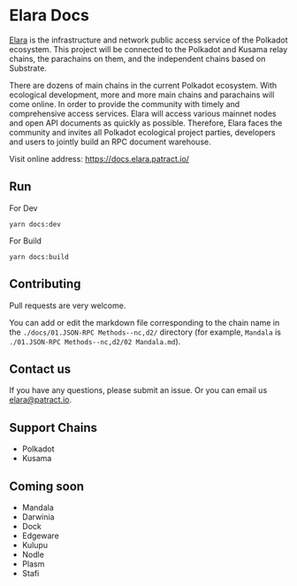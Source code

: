 # Elara Docs
[Elara](https://github.com/patractlabs/elara) is the infrastructure and network public access service of the Polkadot ecosystem. This project will be connected to the Polkadot and Kusama relay chains, the parachains on them, and the independent chains based on Substrate.

There are dozens of main chains in the current Polkadot ecosystem. With ecological development, more and more main chains and parachains will come online. In order to provide the community with timely and comprehensive access services. Elara will access various mainnet nodes and open API documents as quickly as possible.
Therefore, Elara faces the community and invites all Polkadot ecological project parties, developers and users to jointly build an RPC document warehouse.

Visit online address: <https://docs.elara.patract.io/>

## Run
For Dev
```
yarn docs:dev
```
For Build
```
yarn docs:build
```

## Contributing
Pull requests are very welcome.

You can add or edit the markdown file corresponding to the chain name in the `./docs/01.JSON-RPC Methods--nc,d2/` directory (for example, `Mandala` is `./01.JSON-RPC Methods--nc,d2/02 Mandala.md`).

## Contact us
If you have any questions, please submit an issue. Or you can email us <elara@patract.io>.

## Support Chains
- Polkadot
- Kusama

## Coming soon
- Mandala
- Darwinia
- Dock
- Edgeware
- Kulupu
- Nodle
- Plasm
- Stafi